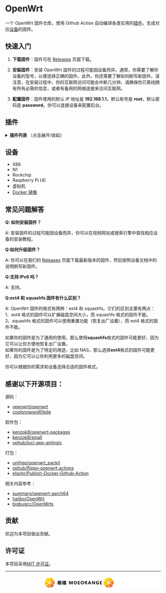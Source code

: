 # OpenWrt

一个 OpenWrt 固件仓库，使用 Github Action 自动编译各类实用的[插件](#插件)，生成对应[设备](#设备)的固件。

## 快速入门

1. **下载固件**：固件可在 [Releases](https://github.com/c3p7f2/build-openwrt/releases) 页面下载。

2. **安装固件**：安装 OpenWrt 固件的过程可能因设备而异。通常，你需要了解你设备的型号，以便选择正确的固件。此外，你还需要了解如何刷写新固件。请注意，在安装过程中，你的互联网访问可能会中断几分钟。请确保你已离线拥有所有必需的信息，或者有备用的网络连接来访问互联网。

3. **配置固件**：固件使用的默认 IP 地址是 **192.168.1.1**，默认账号是 **root**，默认密码是 **password**。你可以连接设备来配置后台。

## 插件

<details><summary><b>插件列表</b> （点击展开/收起）</summary>

- luci-app-accesscontrol
- luci-app-adguardhome
- luci-app-aliyundrive-webdav
- luci-app-arpbind
- luci-app-autoreboot
- luci-app-cifs-mount
- luci-app-commands
- luci-app-ddns
- luci-app-design-config
- luci-app-diskman
- luci-app-filebrowser
- luci-app-filetransfer
- luci-app-firewall
- luci-app-frpc
- luci-app-ipsec-vpnd
- luci-app-mwan3
- luci-app-n2n
- luci-app-netdata
- luci-app-nfs
- luci-app-nlbwmon
- luci-app-nps
- luci-app-openclash
- luci-app-openvpn
- luci-app-pushbot
- luci-app-qbittorrent
- luci-app-qos
- luci-app-samba4
- luci-app-serverchan
- luci-app-smartdns
- luci-app-softethervpn
- luci-app-ssr-plus
- luci-app-syncdial
- luci-app-ttyd
- luci-app-turboacc
- luci-app-unblockmusic
- luci-app-upnp
- luci-app-usb-printer
- luci-app-vlmcsd
- luci-app-vsftpd
- luci-app-wireguard
- luci-app-wol
- luci-app-xlnetacc
- luci-app-zerotier
- luci-theme-argon
- luci-theme-bootstrap
- luci-theme-design
- luci-theme-material
- luci-theme-netgear

</details>

## 设备

- X86
- N1
- Rockchip
- Raspberry Pi (4)
- 虚拟机
- [Docker 镜像](https://hub.docker.com/r/shashiikora/openwrt-redstone)

## 常见问题解答

**Q: 如何安装固件？**

A: 安装固件的过程可能因设备而异，你可以在视频网站或搜索引擎中查找相应设备的安装教程。

**Q:如何升级固件？**

A: 你可以在我们的 [Releases](https://github.com/c3p7f2/build-openwrt/releases) 页面下载最新版本的固件，然后按照设备文档中的说明刷写新固件。

**Q:支持 IPv6 吗？**

A: 支持。

**Q:ext4 和 squashfs 固件有什么区别？**

A: OpenWrt 固件的格式有两种：ext4 和 squashfs。它们的区别主要有两点：  
1、ext4 格式的固件可以扩展磁盘空间大小，而 squashfs 格式的固件不能。  
2、squashfs 格式的固件可以使用重置功能（恢复出厂设置），而 ext4 格式的固件不能。

如果你的固件是为了通用的使用，那么使用**squashfs**格式的固件可能更好，因为它可以让你方便地恢复出厂设置。  
如果你的固件是为了特定的用途，比如 NAS，那么选择**ext4**格式的固件可能更好，因为它可以让你利用更多的磁盘空间。

你可以根据你的需求和设备选择合适的固件格式。

## 感谢以下开源项目：

源码：

- [openwrt/openwrt](https://github.com/openwrt/openwrt)
- [coolsnowwolf/lede](https://github.com/coolsnowwolf/lede)

软件包：

- [kenzok8/openwrt-packages](https://github.com/kenzok8/openwrt-packages)
- [kenzok8/small](https://github.com/kenzok8/small)
- [ophub/luci-app-amlogic](https://github.com/ophub/luci-app-amlogic)

打包：

- [unifreq/openwrt_packit](https://github.com/unifreq/openwrt_packit)
- [ophub/flippy-openwrt-actions](https://github.com/ophub/flippy-openwrt-actions)
- [elgohr/Publish-Docker-Github-Action](https://github.com/elgohr/Publish-Docker-Github-Action)

相关内容参考：

- [summary/openwrt-aarch64](https://hub.docker.com/r/summary/openwrt-aarch64)
- [haiibo/OpenWrt](https://github.com/haiibo/OpenWrt)
- [bigbugcc/OpenWrts](https://github.com/bigbugcc/OpenWrts)

## 贡献

欢迎为本项目做出贡献。

## 许可证

本项目采用[MIT 许可证](LICENSE)。

<hr/>

<div align="right" style=" margin-top:20px">
  <img src="./img/moeorange-dark.svg#gh-light-mode-only" width=auto height="35">

   <img src="./img/moeorange.svg#gh-dark-mode-only" width=auto height="35">
</div>
